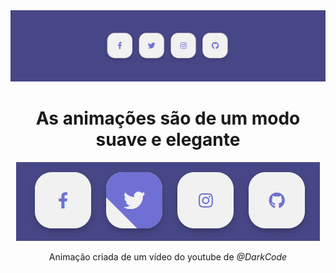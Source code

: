 <div align=center>
  <img src="./animation.png" alt="Imagens da animação">
  <h1>As animações são de um modo suave e elegante</h1>
  <img src="./animationicon.png" alt="Animação dos ícones">
  <p>Animação criada de um vídeo do youtube de <i>@DarkCode</i></p>
</div>